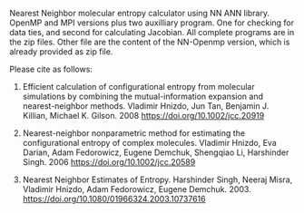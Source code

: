 Nearest Neighbor molecular entropy calculator using NN ANN library.
OpenMP and MPI versions plus two auxilliary program.
One for checking for data ties, and second for calculating Jacobian.
All complete programs are in the zip files. 
Other file are the content of the NN-Openmp version, which is already provided as zip file.

Please cite as follows:
1) Efficient calculation of configurational entropy from molecular simulations by combining the mutual-information expansion and nearest-neighbor methods. Vladimir Hnizdo, Jun Tan, Benjamin J. Killian, Michael K. Gilson. 2008 https://doi.org/10.1002/jcc.20919

2) Nearest-neighbor nonparametric method for estimating the configurational entropy of complex molecules. Vladimir Hnizdo, Eva Darian, Adam Fedorowicz, Eugene Demchuk, Shengqiao Li, Harshinder Singh. 2006  https://doi.org/10.1002/jcc.20589

3) Nearest Neighbor Estimates of Entropy. Harshinder Singh, Neeraj Misra, Vladimir Hnizdo, Adam Fedorowicz, Eugene Demchuk. 2003. https://doi.org/10.1080/01966324.2003.10737616

